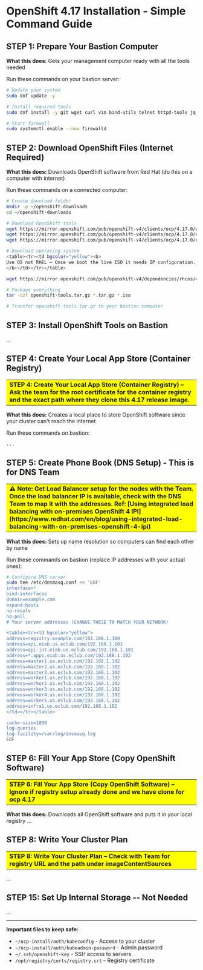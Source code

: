 # OpenShift 4.17 Installation - Simple Command Guide

## STEP 1: Prepare Your Bastion Computer
**What this does:** Gets your management computer ready with all the tools needed

Run these commands on your bastion server:
```bash
# Update your system
sudo dnf update -y

# Install required tools
sudo dnf install -y git wget curl vim bind-utils telnet httpd-tools jq podman buildah skopeo firewalld dnsmasq httpd openssl

# Start firewall
sudo systemctl enable --now firewalld
```

## STEP 2: Download OpenShift Files (Internet Required)
**What this does:** Downloads OpenShift software from Red Hat (do this on a computer with internet)

Run these commands on a connected computer:
```bash
# Create download folder
mkdir -p ~/openshift-downloads
cd ~/openshift-downloads

# Download OpenShift tools
wget https://mirror.openshift.com/pub/openshift-v4/clients/ocp/4.17.0/openshift-client-linux.tar.gz
wget https://mirror.openshift.com/pub/openshift-v4/clients/ocp/4.17.0/openshift-install-linux.tar.gz
wget https://mirror.openshift.com/pub/openshift-v4/clients/ocp/4.17.0/oc-mirror.tar.gz

# Download operating system
<table><tr><td bgcolor="yellow"><b>
Use OS not RHEL – Once we boot the live ISO it needs IP configuration.
</b></td></tr></table>

wget https://mirror.openshift.com/pub/openshift-v4/dependencies/rhcos/4.17/4.17.0/rhcos-4.17.0-x86_64-live.x86_64.iso

# Package everything
tar -czf openshift-tools.tar.gz *.tar.gz *.iso

# Transfer openshift-tools.tar.gz to your bastion computer
```

## STEP 3: Install OpenShift Tools on Bastion
...

## STEP 4: Create Your Local App Store (Container Registry)

<table><tr><td bgcolor="yellow"><b>
STEP 4: Create Your Local App Store (Container Registry) – Ask the team for the root certificate for the container registry and the exact path where they clone this 4.17 release image.
</b></td></tr></table>

**What this does:** Creates a local place to store OpenShift software since your cluster can't reach the internet

Run these commands on bastion:
```bash
...
```

## STEP 5: Create Phone Book (DNS Setup) - This is for DNS Team

<table><tr><td bgcolor="yellow"><b>
⚠️ Note: Get Load Balancer setup for the nodes with the Team. Once the load balancer IP is available, check with the DNS Team to map it with the addresses.  
Ref: [Using integrated load balancing with on-premises OpenShift 4 IPI](https://www.redhat.com/en/blog/using-integrated-load-balancing-with-on-premises-openshift-4-ipi)
</b></td></tr></table>

**What this does:** Sets up name resolution so computers can find each other by name

Run these commands on bastion (replace IP addresses with your actual ones):

```bash
# Configure DNS server
sudo tee /etc/dnsmasq.conf << 'EOF'
interface=*
bind-interfaces
domain=example.com
expand-hosts
no-resolv
no-poll
# Your server addresses (CHANGE THESE TO MATCH YOUR NETWORK)

<table><tr><td bgcolor="yellow">
address=registry.example.com/192.168.1.100  
address=api.eiab.us.eclub.com/192.168.1.101  
address=api-int.eiab.us.eclub.com/192.168.1.101  
address=*.apps.eiab.us.eclub.com/192.168.1.102  
address=master1.us.eclub.com/192.168.1.102  
address=master2.us.eclub.com/192.168.1.102  
address=master3.us.eclub.com/192.168.1.102  
address=worker1.us.eclub.com/192.168.1.102  
address=worker2.us.eclub.com/192.168.1.102  
address=worker3.us.eclub.com/192.168.1.102  
address=worker4.us.eclub.com/192.168.1.102  
address=worker5.us.eclub.com/192.168.1.102  
address=infra1.us.eclub.com/192.168.1.102  
</td></tr></table>

cache-size=1000
log-queries
log-facility=/var/log/dnsmasq.log
EOF
```

## STEP 6: Fill Your App Store (Copy OpenShift Software)

<table><tr><td bgcolor="yellow"><b>
STEP 6: Fill Your App Store (Copy OpenShift Software) – Ignore if registry setup already done and we have clone for ocp 4.17
</b></td></tr></table>

**What this does:** Downloads all OpenShift software and puts it in your local registry
...

## STEP 8: Write Your Cluster Plan

<table><tr><td bgcolor="yellow"><b>
STEP 8: Write Your Cluster Plan – Check with Team for registry URL and the path under imageContentSources
</b></td></tr></table>

...

## STEP 15: Set Up Internal Storage -- Not Needed 
...

---

**Important files to keep safe:**
- `~/ocp-install/auth/kubeconfig` - Access to your cluster  
- `~/ocp-install/auth/kubeadmin-password` - Admin password  
- `~/.ssh/openshift-key` - SSH access to servers  
- `/opt/registry/certs/registry.crt` - Registry certificate  

